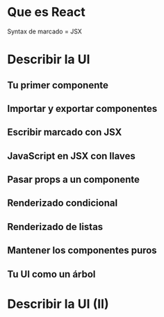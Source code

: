 # Que es React

Syntax de marcado = JSX

# Describir la UI

Tu primer componente 
--------------------


Importar y exportar componentes 
-------------------------------


Escribir marcado con JSX 
------------------------ 


JavaScript en JSX con llaves 
----------------------------


Pasar props a un componente 
---------------------------


Renderizado condicional 
-----------------------


Renderizado de listas 
---------------------


Mantener los componentes puros 
------------------------------

Tu UI como un árbol 
-------------------


# Describir la UI (II)
